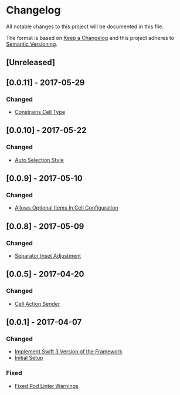 # Changelog
All notable changes to this project will be documented in this file.

The format is based on [Keep a Changelog](http://keepachangelog.com/en/1.0.0/)
and this project adheres to [Semantic Versioning](http://semver.org/spec/v2.0.0.html).

## [Unreleased]

## [0.0.11] - 2017-05-29
### Changed
- [Constrains Cell Type](https://github.com/Blackjacx/Source/pull/8)

## [0.0.10] - 2017-05-22
### Changed
- [Auto Selection Style](https://github.com/Blackjacx/Source/pull/7)

## [0.0.9] - 2017-05-10
### Changed
- [Allows Optional Items In Cell Configuration](https://github.com/Blackjacx/Source/pull/6)

## [0.0.8] - 2017-05-09
### Changed
- [Separator Inset Adjustment](https://github.com/Blackjacx/Source/pull/5)

## [0.0.5] - 2017-04-20
### Changed
- [Cell Action Sender](https://github.com/Blackjacx/Source/pull/4)

## [0.0.1] - 2017-04-07
### Changed
- [Implement Swift 3 Version of the Framework](https://github.com/Blackjacx/Source/pull/3)
- [Initial Setup](https://github.com/Blackjacx/Source/pull/1)

### Fixed
- [Fixed Pod Linter Warnings](https://github.com/Blackjacx/Source/pull/2)
